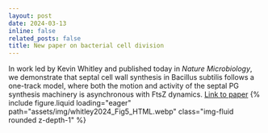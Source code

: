 ```yaml
---
layout: post
date: 2024-03-13
inline: false
related_posts: false
title: New paper on bacterial cell division
---
```

In work led by Kevin Whitley and published today in *Nature Microbiology*, we demonstrate that septal cell wall synthesis in Bacillus subtilis follows a one-track model, where both the motion and activity of the septal PG synthesis machinery is asynchronous with FtsZ dynamics. [Link to paper](https://pic.twitter.com/gpbofZTQrl)
{% include figure.liquid loading="eager" path="assets/img/whitley2024_Fig5_HTML.webp" class="img-fluid rounded z-depth-1" %}